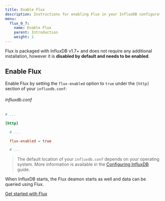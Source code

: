 ```yaml
---
title: Enable Flux
description: Instructions for enabling Flux in your InfluxDB configuration.
menu:
  flux_0_7:
    name: Enable Flux
    parent: Introduction
    weight: 1
---
```


Flux is packaged with InfluxDB v1.7+ and does not require any additional installation,
however it is **disabled by default and needs to be enabled**.

## Enable Flux
Enable Flux by setting the `flux-enabled` option to `true` under the `[http]` section of your `influxdb.conf`:

###### influxdb.conf
```toml
# ...

[http]

  # ...

  flux-enabled = true

  # ...
```

> The default location of your `influxdb.conf` depends on your operating system.
> More information is available in the [Configuring InfluxDB](/influxdb/latest/administration/config/#using-the-configuration-file) guide.

When InfluxDB starts, the Flux deamon starts as well and data can be queried using Flux.

<div class="page-nav-btns">
  <a class="btn next" href="/flux/v0.7/introduction/getting-started/">Get started with Flux</a>
</div>
